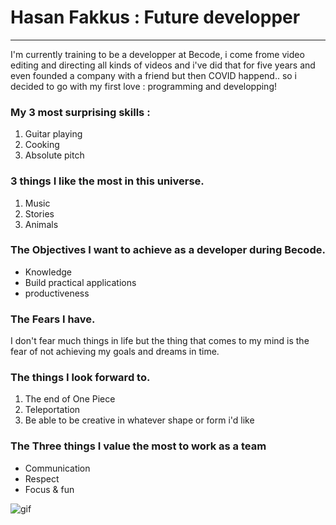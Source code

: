 # Hasan Fakkus : Future developper
---
I'm currently training to be a developper at Becode, i come frome video editing and directing all kinds of videos and i've did that for five years and even founded a company with a friend but then COVID happend.. so i decided to go with my first love : programming and developping!

### My 3 most surprising skills :
1. Guitar playing
2. Cooking
3. Absolute pitch

### 3 things I like the most in this universe.

1. Music
2. Stories
3. Animals

### The Objectives I want to achieve as a developer during Becode.

- Knowledge
- Build practical applications
- productiveness

### The Fears I have.

I don't fear much things in life but the thing that comes to my mind is the fear of not achieving my goals and dreams in time.

### The things I look forward to.

1. The end of One Piece
2. Teleportation
3. Be able to be creative in whatever shape or form i'd like

### The Three things I value the most to work as a team

- Communication
- Respect
- Focus & fun

![gif](https://media.giphy.com/media/44hlo3M3pqK9W/giphy.gif)
